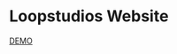 # Loopstudios Website

[DEMO](https://ferhatkplnn.github.io/tailwind-examples/loopstudios-website/index.html)
